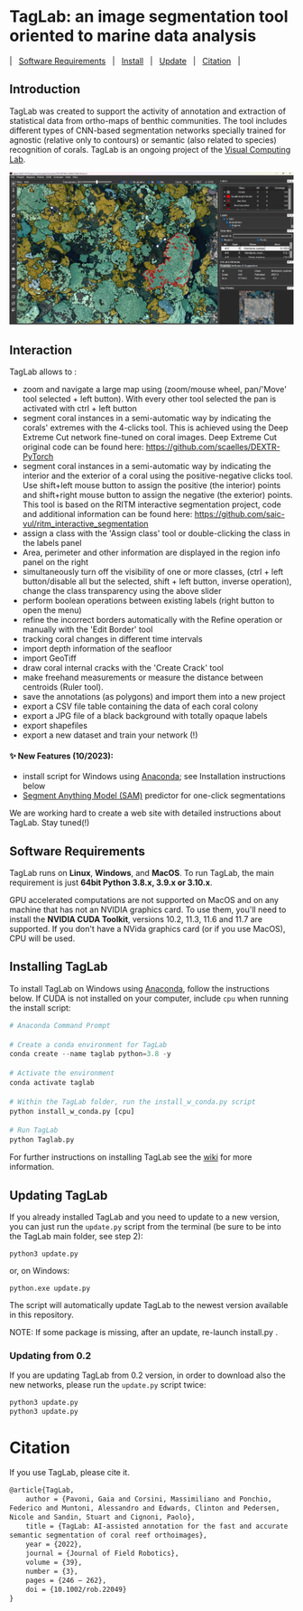 # TagLab: an image segmentation tool oriented to marine data analysis

| &nbsp; [Software Requirements](#software-requirements) &nbsp; | &nbsp; [Install](#installing-taglab) &nbsp; | &nbsp; [Update](#updating-taglab) &nbsp; | &nbsp; [Citation](#citation) &nbsp; |


## Introduction

TagLab was created to support the activity of annotation and extraction of statistical data from ortho-maps of benthic communities. The tool includes different types of CNN-based segmentation networks specially trained for agnostic (relative only to contours) or semantic (also related to species) recognition of corals. TagLab is an ongoing project of the  [Visual Computing Lab](https://vcg.isti.cnr.it).

![ScreenShot](screenshot.jpg)


## Interaction
TagLab allows to :

- zoom and navigate a large map using (zoom/mouse wheel, pan/'Move' tool selected + left button). With every other tool selected the pan is activated with ctrl + left button
- segment coral instances in a semi-automatic way by indicating the corals' extremes with the 4-clicks tool. This is achieved using the Deep Extreme Cut network fine-tuned on coral images. Deep Extreme Cut original code can be found here: https://github.com/scaelles/DEXTR-PyTorch
- segment coral instances in a semi-automatic way by indicating the interior and the exterior of a coral using the positive-negative clicks tool. Use shift+left mouse button to assign the positive (the interior) points and shift+right mouse button to assign the negative (the exterior) points. This tool is based on the RITM interactive segmentation project, code and additional information can be found here: https://github.com/saic-vul/ritm_interactive_segmentation
- assign a class with the 'Assign class' tool or double-clicking the class in the labels panel
- Area, perimeter and other information are displayed in the region info panel on the right
- simultaneously turn off the visibility of one or more classes, (ctrl + left button/disable all but the selected, shift + left button, inverse operation), change the class transparency using the above slider
- perform boolean operations between existing labels (right button to open the menu)
- refine the incorrect borders automatically with the Refine operation or manually with the 'Edit Border' tool
- tracking coral changes in different time intervals
- import depth information of the seafloor
- import GeoTiff
- draw coral internal cracks with the 'Create Crack' tool
- make freehand measurements or measure the distance between centroids (Ruler tool).
- save the annotations (as polygons) and import them into a new project
- export a CSV file table containing the data of each coral colony
- export a JPG file of a black background with totally opaque labels
- export shapefiles
- export a new dataset and train your network (!)

#### ✨ New Features (10/2023):
  - install script for Windows using [Anaconda](https://docs.conda.io/projects/miniconda/en/latest/); see Installation instructions below
  - [Segment Anything Model (SAM)](https://github.com/facebookresearch/segment-anything) predictor for one-click segmentations

We are working hard to create a web site with detailed instructions about TagLab. Stay tuned(!)


## Software Requirements


TagLab runs on __Linux__, __Windows__, and __MacOS__. To run TagLab, the main requirement is just __64bit Python 3.8.x, 3.9.x or 3.10.x__.

GPU accelerated computations are not supported on MacOS and on any machine that has not an NVIDIA graphics card.
To use them, you'll need to install the __NVIDIA CUDA Toolkit__, versions 10.2, 11.3, 11.6 and 11.7 are supported.
If you don't have a NVida graphics card (or if you use MacOS), CPU will be used.

## Installing TagLab

To install TagLab on Windows using [Anaconda](https://docs.conda.io/projects/miniconda/en/latest/), follow the
instructions below. If CUDA is not installed on your computer, include `cpu` when running the install script:
```python
# Anaconda Command Prompt

# Create a conda environment for TagLab
conda create --name taglab python=3.8 -y

# Activate the environment
conda activate taglab

# Within the TagLab folder, run the install_w_conda.py script
python install_w_conda.py [cpu]

# Run TagLab
python Taglab.py
```
For further instructions on installing TagLab see the [wiki](https://github.com/cnr-isti-vclab/TagLab/wiki/Install-TagLab) for more information.

## Updating TagLab

If you already installed TagLab and you need to update to a new version, you can just run the `update.py` script from the terminal (be sure to be into the TagLab main folder, see step 2):

```
python3 update.py
```
or, on Windows:

```
python.exe update.py
```

The script will automatically update TagLab to the newest version available in this repository.

NOTE: If some package is missing, after an update, re-launch install.py .

### Updating from 0.2

If you are updating TagLab from 0.2 version, in order to download also the new networks, please run the `update.py` script twice:

```
python3 update.py
python3 update.py
```


# Citation

If you use TagLab, please cite it.

```
@article{TagLab,
	author = {Pavoni, Gaia and Corsini, Massimiliano and Ponchio, Federico and Muntoni, Alessandro and Edwards, Clinton and Pedersen, Nicole and Sandin, Stuart and Cignoni, Paolo},
	title = {TagLab: AI-assisted annotation for the fast and accurate semantic segmentation of coral reef orthoimages},
	year = {2022},
	journal = {Journal of Field Robotics},
	volume = {39},
	number = {3},
	pages = {246 – 262},
	doi = {10.1002/rob.22049}
}
```